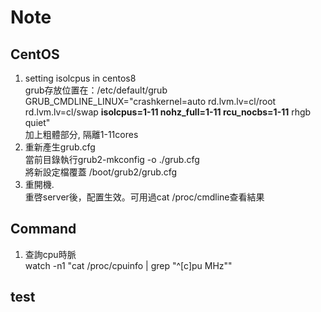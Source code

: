 # Note
## CentOS
1. setting isolcpus in centos8  
  grub存放位置在：/etc/default/grub  
  GRUB_CMDLINE_LINUX="crashkernel=auto rd.lvm.lv=cl/root rd.lvm.lv=cl/swap **isolcpus=1-11 nohz_full=1-11 rcu_nocbs=1-11** rhgb quiet"  
  加上粗體部分, 隔離1-11cores  
2. 重新產生grub.cfg  
  當前目錄執行grub2-mkconfig -o ./grub.cfg  
  將新設定檔覆蓋 /boot/grub2/grub.cfg  
3. 重開機.  
  重啓server後，配置生效。可用過cat /proc/cmdline查看結果

## Command 
1. 查詢cpu時脈  
  watch -n1 "cat /proc/cpuinfo | grep \"^[c]pu MHz\""  

## test

